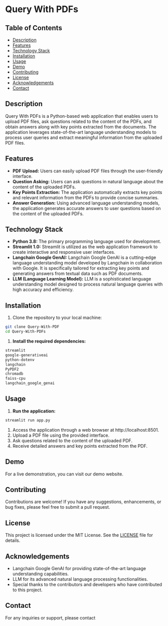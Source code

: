 # Query With PDFs

## Table of Contents
- [Description](#description)
- [Features](#features)
- [Technology Stack](#technology-stack)
- [Installation](#installation)
- [Usage](#usage)
- [Demo](#demo)
- [Contributing](#contributing)
- [License](#license)
- [Acknowledgements](#acknowledgements)
- [Contact](#contact)

## Description
Query With PDFs is a Python-based web application that enables users to upload PDF files, ask questions related to the content of the PDFs, and obtain answers along with key points extracted from the documents. The application leverages state-of-the-art language understanding models to process user queries and extract meaningful information from the uploaded PDF files.

## Features
- **PDF Upload:** Users can easily upload PDF files through the user-friendly interface.
- **Question Asking:** Users can ask questions in natural language about the content of the uploaded PDFs.
- **Key Points Extraction:** The application automatically extracts key points and relevant information from the PDFs to provide concise summaries.
- **Answer Generation:** Using advanced language understanding models, the application generates accurate answers to user questions based on the content of the uploaded PDFs.

## Technology Stack
- **Python 3.8:** The primary programming language used for development.
- **Streamlit 1.0:** Streamlit is utilized as the web application framework to create interactive and responsive user interfaces.
- **Langchain Google GenAI:** Langchain Google GenAI is a cutting-edge language understanding model developed by Langchain in collaboration with Google. It is specifically tailored for extracting key points and generating answers from textual data such as PDF documents.
- **LLM (Language Learning Model):** LLM is a sophisticated language understanding model designed to process natural language queries with high accuracy and efficiency.

## Installation
1. Clone the repository to your local machine:

```bash
git clone Query-With-PDF
cd Query-With-PDFs
```
1. **Install the required dependencies:**

```bash
streamlit
google-generativeai
python-dotenv
langchain
PyPDF2
chromadb
faiss-cpu
langchain_google_genai
```
## Usage
1. **Run the application:**

```bash
streamlit run app.py
```
1. Access the application through a web browser at http://localhost:8501.
2. Upload a PDF file using the provided interface.
3. Ask questions related to the content of the uploaded PDF.
4. Receive detailed answers and key points extracted from the PDF.

## Demo
For a live demonstration, you can visit our demo website.
 
## Contributing
Contributions are welcome! If you have any suggestions, enhancements, or bug fixes, please feel free to submit a pull request.

## License
This project is licensed under the MIT License. See the [LICENSE](https://github.com/neerajcodes888/Query-With-PDF/blob/main/LICENSE) file for details.

## Acknowledgements
- Langchain Google GenAI for providing state-of-the-art language understanding capabilities.
- LLM for its advanced natural language processing functionalities.
- Special thanks to the contributors and developers who have contributed to this project.

## Contact

For any inquiries or support, please contact
